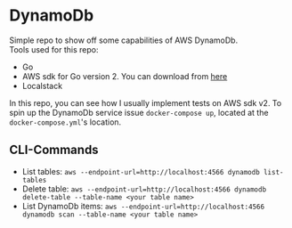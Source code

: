 # DynamoDb

Simple repo to show off some capabilities of AWS DynamoDb.  
Tools used for this repo:

- Go
- AWS sdk for Go version 2. You can download from [here](github.com/aws/aws-sdk-go-v2/service/dynamodb)
- Localstack  
  
In this repo, you can see how I usually implement tests on AWS sdk v2. To spin up the DynamoDb service issue `docker-compose up`, located at the `docker-compose.yml`'s location.

## CLI-Commands

- List tables: `aws --endpoint-url=http://localhost:4566 dynamodb list-tables`
- Delete table: `aws --endpoint-url=http://localhost:4566 dynamodb delete-table --table-name <your table name>`
- List DynamoDb items: `aws --endpoint-url=http://localhost:4566 dynamodb scan --table-name <your table name>`

